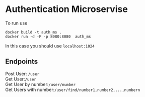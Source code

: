 # Authentication Microservise

To run use
```
docker build -t auth_ms .
docker run -d -P -p 8080:8080  auth_ms
```
In this case you should use ```localhost:1024```

## Endpoints

Post User: ```/user``` \
Get User:```/user```\
Get User by number:```/user/number```\
Get Users with number:```/user/find/number1,number2,...,numbern```
